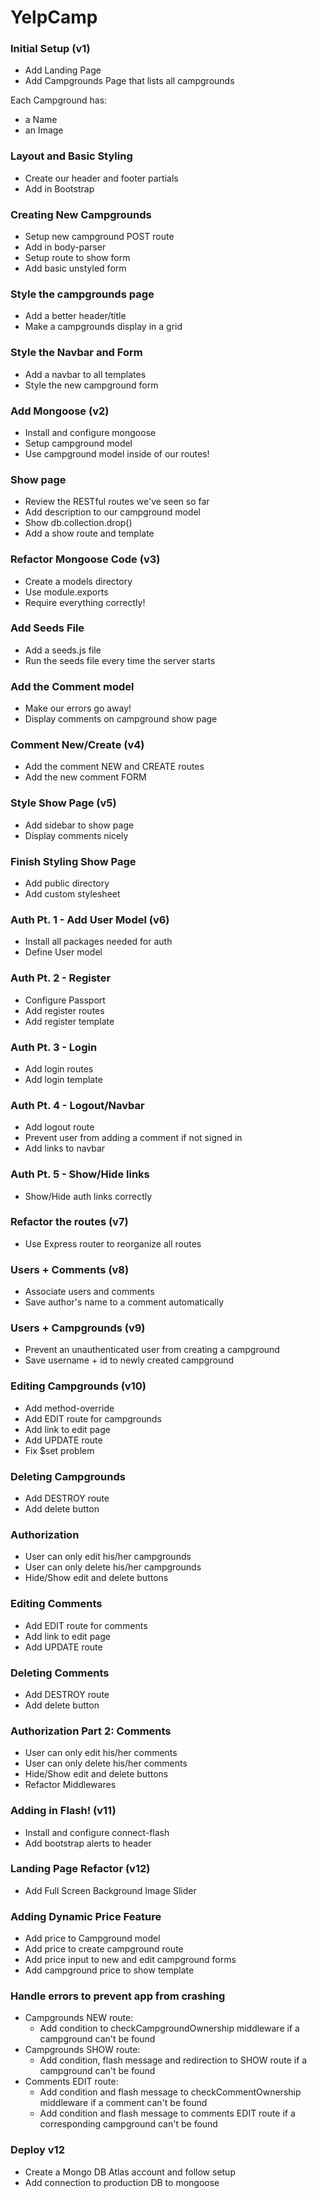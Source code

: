 # YelpCamp

### Initial Setup (v1)
* Add Landing Page
* Add Campgrounds Page that lists all campgrounds

Each Campground has:
  * a Name
  * an Image

### Layout and Basic Styling
* Create our header and footer partials
* Add in Bootstrap

### Creating New Campgrounds
* Setup new campground POST route
* Add in body-parser
* Setup route to show form
* Add basic unstyled form

### Style the campgrounds page
* Add a better header/title
* Make a campgrounds display in a grid

### Style the Navbar and Form
* Add a navbar to all templates
* Style the new campground form

### Add Mongoose (v2)
* Install and configure mongoose
* Setup campground model
* Use campground model inside of our routes!

### Show page
* Review the RESTful routes we've seen so far
* Add description to our campground model
* Show db.collection.drop()
* Add a show route and template

### Refactor Mongoose Code (v3)
* Create a models directory
* Use module.exports
* Require everything correctly!

### Add Seeds File
* Add a seeds.js file
* Run the seeds file every time the server starts

### Add the Comment model
* Make our errors go away!
* Display comments on campground show page

### Comment New/Create (v4)
* Add the comment NEW and CREATE routes
* Add the new comment FORM

### Style Show Page (v5)
* Add sidebar to show page
* Display comments nicely

### Finish Styling Show Page
* Add public directory
* Add custom stylesheet

### Auth Pt. 1 - Add User Model (v6)
* Install all packages needed for auth
* Define User model

### Auth Pt. 2 - Register
* Configure Passport
* Add register routes
* Add register template

### Auth Pt. 3 - Login
* Add login routes
* Add login template

### Auth Pt. 4 - Logout/Navbar
* Add logout route
* Prevent user from adding a comment if not signed in
* Add links to navbar

### Auth Pt. 5 - Show/Hide links
* Show/Hide auth links correctly

### Refactor the routes (v7)
* Use Express router to reorganize all routes

### Users + Comments (v8)
* Associate users and comments
* Save author's name to a comment automatically

### Users + Campgrounds (v9)
* Prevent an unauthenticated user from creating a campground
* Save username + id to newly created campground

### Editing Campgrounds (v10)
* Add method-override
* Add EDIT route for campgrounds
* Add link to edit page
* Add UPDATE route
* Fix $set problem

### Deleting Campgrounds
* Add DESTROY route
* Add delete button

### Authorization
* User can only edit his/her campgrounds
* User can only delete his/her campgrounds
* Hide/Show edit and delete buttons

### Editing Comments
* Add EDIT route for comments
* Add link to edit page
* Add UPDATE route

### Deleting Comments
* Add DESTROY route
* Add delete button

### Authorization Part 2: Comments
* User can only edit his/her comments
* User can only delete his/her comments
* Hide/Show edit and delete buttons
* Refactor Middlewares

### Adding in Flash! (v11)
* Install and configure connect-flash
* Add bootstrap alerts to header

### Landing Page Refactor (v12)
* Add Full Screen Background Image Slider

### Adding Dynamic Price Feature
* Add price to Campground model
* Add price to create campground route
* Add price input to new and edit campground forms
* Add campground price to show template

### Handle errors to prevent app from crashing
* Campgrounds NEW route:
  * Add condition to checkCampgroundOwnership middleware if a campground can't be found
* Campgrounds SHOW route:
  * Add condition, flash message and redirection to SHOW route if a campground can't be found
* Comments EDIT route:
  * Add condition and flash message to checkCommentOwnership middleware if a comment can't be found
  * Add condition and flash message to comments EDIT route if a corresponding campground can't be found

### Deploy v12
* Create a Mongo DB Atlas account and follow setup
* Add connection to production DB to mongoose
